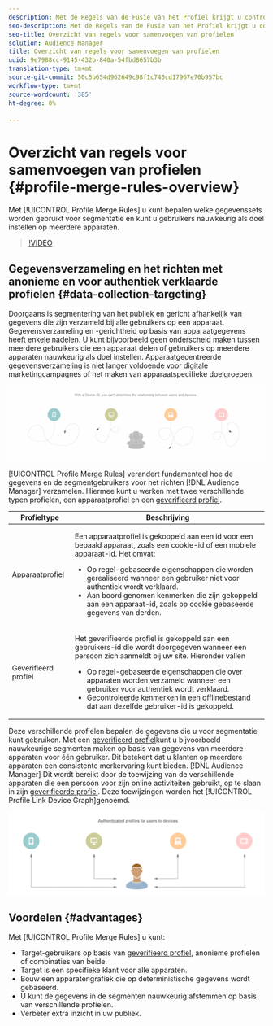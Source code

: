 ```yaml
---
description: Met de Regels van de Fusie van het Profiel krijgt u controle over de gegevensreeksen die voor segmentatie worden gebruikt en kan een persoon nauwkeurig over veelvoudige apparaten richten.
seo-description: Met de Regels van de Fusie van het Profiel krijgt u controle over de gegevensreeksen die voor segmentatie worden gebruikt en kan een persoon nauwkeurig over veelvoudige apparaten richten.
seo-title: Overzicht van regels voor samenvoegen van profielen
solution: Audience Manager
title: Overzicht van regels voor samenvoegen van profielen
uuid: 9e7988cc-9145-432b-840a-54fbd8657b3b
translation-type: tm+mt
source-git-commit: 50c5b654d962649c98f1c740cd17967e70b957bc
workflow-type: tm+mt
source-wordcount: '385'
ht-degree: 0%

---
```



# Overzicht van regels voor samenvoegen van profielen {#profile-merge-rules-overview}

Met [!UICONTROL Profile Merge Rules] u kunt bepalen welke gegevenssets worden gebruikt voor segmentatie en kunt u gebruikers nauwkeurig als doel instellen op meerdere apparaten.

>[!VIDEO](https://video.tv.adobe.com/v/28974)

## Gegevensverzameling en het richten met anonieme en voor authentiek verklaarde profielen {#data-collection-targeting}

Doorgaans is segmentering van het publiek en gericht afhankelijk van gegevens die zijn verzameld bij alle gebruikers op een apparaat. Gegevensverzameling en -gerichtheid op basis van apparaatgegevens heeft enkele nadelen. U kunt bijvoorbeeld geen onderscheid maken tussen meerdere gebruikers die een apparaat delen of gebruikers op meerdere apparaten nauwkeurig als doel instellen. Apparaatgecentreerde gegevensverzameling is niet langer voldoende voor digitale marketingcampagnes of het maken van apparaatspecifieke doelgroepen.

![](assets/unauthenticated2.png)

[!UICONTROL Profile Merge Rules] verandert fundamenteel hoe de gegevens en de segmentgebruikers voor het richten [!DNL Audience Manager] verzamelen. Hiermee kunt u werken met twee verschillende typen profielen, een apparaatprofiel en een [geverifieerd profiel](../../reference/visitor-authentication-states.md).

<table id="table_CE98C0E32A964B27804736A896233869"> 
 <thead> 
  <tr> 
   <th colname="col1" class="entry"> Profieltype </th> 
   <th colname="col2" class="entry"> Beschrijving </th> 
  </tr> 
 </thead>
 <tbody> 
  <tr> 
   <td colname="col1"> Apparaatprofiel </td> 
   <td colname="col2"> <p>Een apparaatprofiel is gekoppeld aan een id voor een bepaald apparaat, zoals een cookie-id of een mobiele apparaat-id. Het omvat: </p> <p>
     <ul id="ul_0420875DE65E44FFAC76E0DD205CFEC4"> 
      <li id="li_044AD85C644A41FB8EF48164BAC0CE34">Op regel-gebaseerde eigenschappen die worden gerealiseerd wanneer een gebruiker niet voor authentiek wordt verklaard. </li> 
      <li id="li_984D9790A6984139AFCFC2DFE4DF1BFC">Aan boord genomen kenmerken die zijn gekoppeld aan een apparaat-id, zoals op cookie gebaseerde gegevens van derden. </li>
     </ul> </p> </td>
  </tr>
  <tr> 
   <td colname="col1"> Geverifieerd profiel </td> 
   <td colname="col2"> <p>Het geverifieerde profiel is gekoppeld aan een gebruikers-id die wordt doorgegeven wanneer een persoon zich aanmeldt bij uw site. Hieronder vallen </p>
    <ul id="ul_18319CAA875148DBAE095134D42637B3"> 
     <li id="li_E24BD33E049849E5A594B0750F530475">Op regel-gebaseerde eigenschappen die over apparaten worden verzameld wanneer een gebruiker voor authentiek wordt verklaard. </li>
     <li id="li_531AC9E0EC9D45108457FEC8E8D4E66C">Gecontroleerde kenmerken in een offlinebestand dat aan dezelfde gebruiker-id is gekoppeld. </li>
    </ul> </td>
  </tr>
 </tbody>
</table>

Deze verschillende profielen bepalen de gegevens die u voor segmentatie kunt gebruiken. Met een [geverifieerd profiel](../../reference/visitor-authentication-states.md)kunt u bijvoorbeeld nauwkeurige segmenten maken op basis van gegevens van meerdere apparaten voor één gebruiker. Dit betekent dat u klanten op meerdere apparaten een consistente merkervaring kunt bieden. [!DNL Audience Manager] Dit wordt bereikt door de toewijzing van de verschillende apparaten die een persoon voor zijn online activiteiten gebruikt, op te slaan in zijn [geverifieerde profiel](../../reference/visitor-authentication-states.md). Deze toewijzingen worden het [!UICONTROL Profile Link Device Graph]genoemd.

![](assets/authenticated2.png)

## Voordelen {#advantages}

Met [!UICONTROL Profile Merge Rules] u kunt:

* Target-gebruikers op basis van [geverifieerd profiel](../../reference/visitor-authentication-states.md), anonieme profielen of combinaties van beide.
* Target is een specifieke klant voor alle apparaten.
* Bouw een apparatengrafiek die op deterministische gegevens wordt gebaseerd.
* U kunt de gegevens in de segmenten nauwkeurig afstemmen op basis van verschillende profielen.
* Verbeter extra inzicht in uw publiek.
